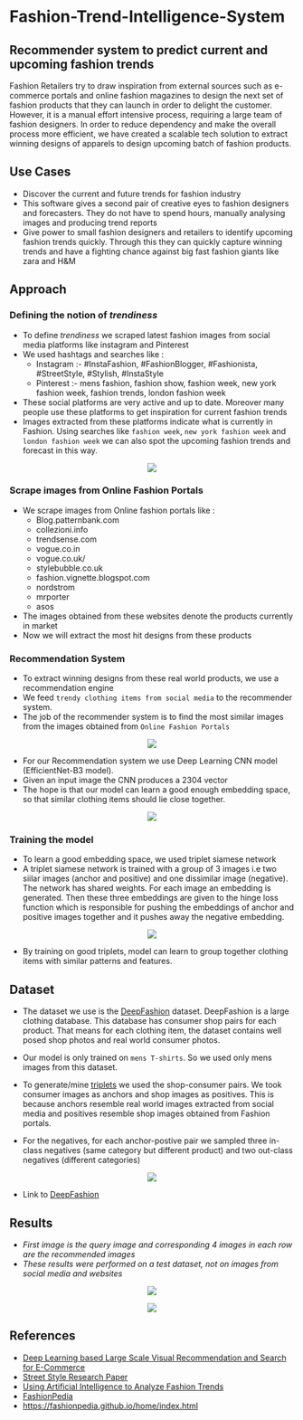 # Fashion-Trend-Intelligence-System
## Recommender system to predict current and upcoming fashion trends

Fashion Retailers try to draw inspiration from external sources such as e-commerce portals and
online fashion magazines to design the next set of fashion products that they can launch in order
to delight the customer. However, it is a manual effort intensive process, requiring a large team of
fashion designers.
In order to reduce dependency and make the overall process more efficient, we have created
a scalable tech solution to extract winning designs of apparels to design upcoming batch of fashion products.

## Use Cases
- Discover the current and future trends for fashion industry
- This software gives a second pair of creative eyes to fashion designers and forecasters. They do not have to spend hours, manually analysing images and producing trend reports
- Give power to small fashion designers and retailers to identify upcoming fashion trends quickly. Through this they can quickly capture winning trends and have a fighting chance against big fast fashion giants like zara and H&M

## Approach 
### Defining the notion of *trendiness*
- To define *trendiness* we scraped latest fashion images from social media platforms like instagram and Pinterest
- We used hashtags and searches like :
  - Instagram :- #InstaFashion, #FashionBlogger,  #Fashionista,  #StreetStyle,  #Stylish,  #InstaStyle
  - Pinterest :- mens fashion, fashion show, fashion week, new york fashion week, fashion trends, london fashion week
- These social platforms are very active and up to date. Moreover many people use these platforms to get inspiration for current fashion trends
- Images extracted from these platforms indicate what is currently in Fashion. Using searches like `fashion week`, `new york fashion week` and `london fashion week` we can also spot 
the upcoming fashion trends and forecast in this way.

<p align="center"> <img src = "https://github.com/mananm98/Fashion-Trend-Intelligence-System/blob/master/images/1.JPG"\> </p>


### Scrape images from Online Fashion Portals
- We scrape images from Online fashion portals like :
  - Blog.patternbank.com
  - collezioni.info
  - trendsense.com
  - vogue.co.in
  - vogue.co.uk/ 
  - stylebubble.co.uk
  - fashion.vignette.blogspot.com
  - nordstrom
  - mrporter
  - asos
- The images obtained from these websites denote the products currently in market
- Now we will extract the most hit designs from these products

### Recommendation System
- To extract winning designs from these real world products, we use a recommendation engine
- We feed `trendy clothing items from social media` to the recommender system.
- The job of the recommender system is to find the most similar images from the images obtained from `Online Fashion Portals`

<p align="center"> <img src = "https://github.com/mananm98/Fashion-Trend-Intelligence-System/blob/master/images/2.JPG"\> </p>


- For our Recommendation system we use Deep Learning CNN model (EfficientNet-B3 model).
- Given an input image the CNN produces a 2304 vector
- The hope is that our model can learn a good enough embedding space, so that similar clothing items should lie close together.

<p align="center"> <img src = "https://github.com/mananm98/Fashion-Trend-Intelligence-System/blob/master/images/3.JPG"\> </p>
  
  
### Training the model
- To learn a good embedding space, we used triplet siamese network
- A triplet siamese network is trained with a group of 3 images i.e two siilar images (anchor and positive) and one dissimilar image (negative). The network has shared weights. For each image an embedding is generated. Then these three embeddings are given to the hinge loss function which is responsible for pushing the embeddings of anchor and positive images together and it pushes away the negative embedding.

<p align="center"> <img src = "https://github.com/mananm98/Fashion-Trend-Intelligence-System/blob/master/images/4.JPG"\> </p>
  
 - By training on good triplets, model can learn to group together clothing items with similar patterns and features.
 
 
 ## Dataset 
 - The dataset we use is the [DeepFashion](http://mmlab.ie.cuhk.edu.hk/projects/DeepFashion.html) dataset. DeepFashion is a large clothing database. This database has consumer shop pairs for each product. That means for each clothing item, the dataset contains well posed shop photos and real world consumer photos.
  
- Our model is only trained on `mens T-shirts`. So we used only mens images from this dataset.
- To generate/mine [triplets](https://github.com/mananm98/Fashion-Trend-Intelligence-System/blob/master/Triplet_mining.ipynb) we used the shop-consumer pairs. We took consumer images as anchors and shop images as positives. This is because anchors resemble real world images extracted from social media and positives resemble shop images obtained from Fashion portals.
- For the negatives, for each anchor-postive pair we sampled three in-class negatives (same category but different product) and two out-class negatives (different categories)

<p align="center"> <img src = "https://github.com/mananm98/Fashion-Trend-Intelligence-System/blob/master/images/5.JPG"\> </p> 
  
- Link to [DeepFashion](http://mmlab.ie.cuhk.edu.hk/projects/DeepFashion.html)

## Results
- *First image is the query image and corresponding 4 images in each row are the recommended images*
- *These results were performed on a test dataset, not on images from social media and websites*

<p align="center"> <img src = "https://github.com/mananm98/Fashion-Trend-Intelligence-System/blob/master/images/6.JPG"\> </p> 
<p align="center"> <img src = "https://github.com/mananm98/Fashion-Trend-Intelligence-System/blob/master/images/7.JPG"\> </p> 


## References
- [Deep Learning based Large Scale Visual Recommendation and
Search for E-Commerce](https://arxiv.org/pdf/1703.02344v1.pdf)
- [Street Style Research Paper](https://arxiv.org/abs/1706.01869)
- [Using Artificial Intelligence to Analyze Fashion Trends](https://arxiv.org/pdf/2005.00986.pdf)  
- [FashionPedia](https://arxiv.org/pdf/2004.12276.pdf)
- https://fashionpedia.github.io/home/index.html 
  

